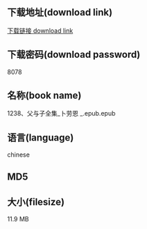 ## 下载地址(download link)
[下载链接 download link](https://tutu365.netlify.app/?s=1238%E3%80%81%E7%88%B6%E4%B8%8E%E5%AD%90%E5%85%A8%E9%9B%86_%E5%8D%9C%E5%8A%B3%E6%81%A9+_.epub)

## 下载密码(download password)
8078

## 名称(book name)
1238、父与子全集_卜劳恩 _.epub.epub

## 语言(language)
chinese

## MD5


## 大小(filesize)
11.9 MB
